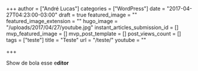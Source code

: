 +++
author = ["André Lucas"]
categories = ["WordPress"]
date = "2017-04-27T04:23:00-03:00"
draft = true
featured_image = ""
featured_image_extension = ""
hugo_image = "/uploads/2017/04/27/youtube.jpg"
instant_articles_submission_id = []
mvp_featured_image = []
mvp_post_template = []
post_views_count = []
tags = ["teste"]
title = "Teste"
url = "/teste/"
youtube = ""

+++


Show de bola esse e**ditor**